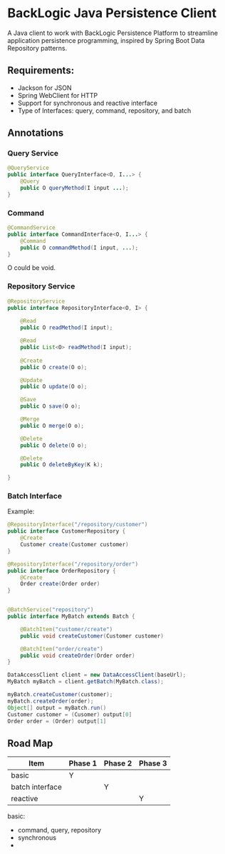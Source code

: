 # BackLogic Java Persistence Client
A Java client to work with BackLogic Persistence Platform to streamline application persistence programming, inspired by Spring Boot Data Repository patterns.



## Requirements:

- Jackson for JSON
- Spring WebClient for HTTP
- Support for synchronous and reactive interface
- Type of Interfaces: query, command, repository, and batch

## Annotations

### Query Service

```java
@QueryService
public interface QueryInterface<O, I...> {
    @Query
    public O queryMethod(I input ...);
}
```

### Command

```java
@CommandService
public interface CommandInterface<O, I...> {
    @Command
    public O commandMethod(I input, ...);
}
```

O could be void.

### Repository Service

```java
@RepositoryService
public interface RepositoryInterface<O, I> {
    
    @Read
    public O readMethod(I input);

    @Read
    public List<O> readMethod(I input);
    
    @Create
    public O create(O o);

    @Update
    public O update(O o);

    @Save
    public O save(O o);

    @Merge
    public O merge(O o);

    @Delete
    public O delete(O o);

    @Delete
    public O deleteByKey(K k);

}
```

### Batch Interface

Example:

```java
@RepositoryInterface("/repository/customer")
public interface CustomerRepository {
	@Create
	Customer create(Customer customer)
}

@RepositoryInterface("/repository/order")
public interface OrderRepository {
	@Create
	Order create(Order order)
}


@BatchService("repository")
public interface MyBatch extends Batch {

	@BatchItem("customer/create")
	public void createCustomer(Customer customer)

	@BatchItem("order/create")
	public void createOrder(Order order)
}
```

```java
DataAccessClient client = new DataAccessClient(baseUrl);
MyBatch myBatch = client.getBatch(MyBatch.class);

myBatch.createCustomer(customer);
myBatch.createOrder(order);
Object[] output = myBatch.run()
Customer customer = (Cusomer) output[0]
Order order = (Order) output[1]
```


## Road Map

| Item | Phase 1 | Phase 2 | Phase 3 |
| --- | --- | --- |-------|
| basic | Y |
| batch interface | | Y |
| reactive |  | | Y      |

basic:
- command, query, repository
- synchronous
- 


